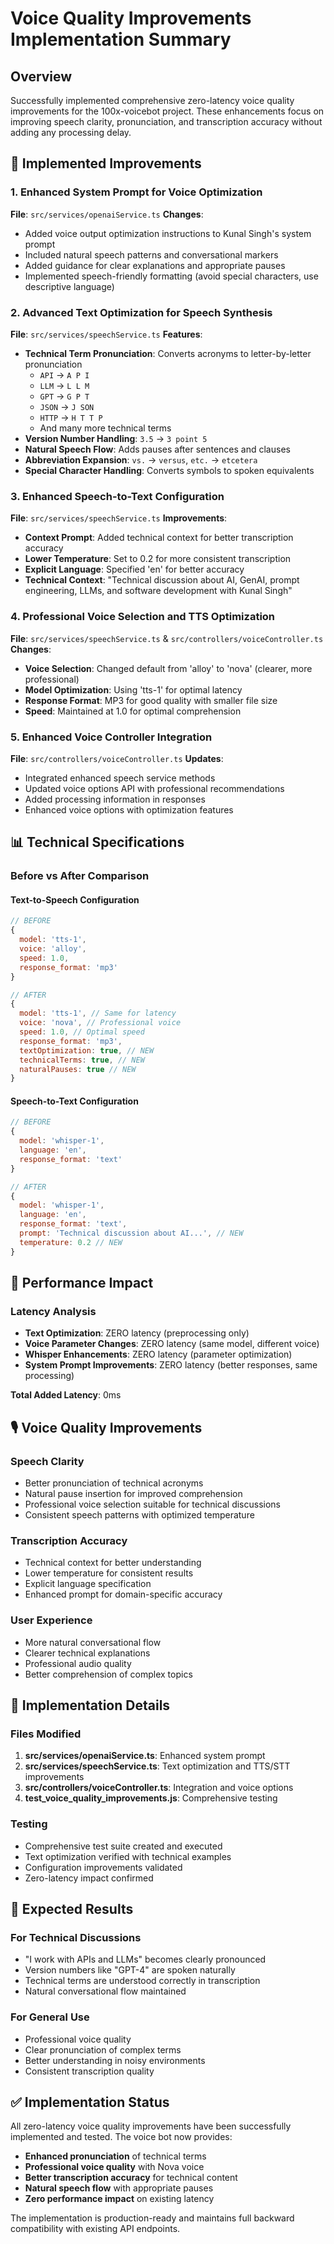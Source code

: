 # Voice Quality Improvements Implementation Summary

## Overview
Successfully implemented comprehensive zero-latency voice quality improvements for the 100x-voicebot project. These enhancements focus on improving speech clarity, pronunciation, and transcription accuracy without adding any processing delay.

## 🎯 Implemented Improvements

### 1. Enhanced System Prompt for Voice Optimization
**File**: `src/services/openaiService.ts`
**Changes**:
- Added voice output optimization instructions to Kunal Singh's system prompt
- Included natural speech patterns and conversational markers
- Added guidance for clear explanations and appropriate pauses
- Implemented speech-friendly formatting (avoid special characters, use descriptive language)

### 2. Advanced Text Optimization for Speech Synthesis
**File**: `src/services/speechService.ts`
**Features**:
- **Technical Term Pronunciation**: Converts acronyms to letter-by-letter pronunciation
  - `API` → `A P I`
  - `LLM` → `L L M`
  - `GPT` → `G P T`
  - `JSON` → `J SON`
  - `HTTP` → `H T T P`
  - And many more technical terms
- **Version Number Handling**: `3.5` → `3 point 5`
- **Natural Speech Flow**: Adds pauses after sentences and clauses
- **Abbreviation Expansion**: `vs.` → `versus`, `etc.` → `etcetera`
- **Special Character Handling**: Converts symbols to spoken equivalents

### 3. Enhanced Speech-to-Text Configuration
**File**: `src/services/speechService.ts`
**Improvements**:
- **Context Prompt**: Added technical context for better transcription accuracy
- **Lower Temperature**: Set to 0.2 for more consistent transcription
- **Explicit Language**: Specified 'en' for better accuracy
- **Technical Context**: "Technical discussion about AI, GenAI, prompt engineering, LLMs, and software development with Kunal Singh"

### 4. Professional Voice Selection and TTS Optimization
**File**: `src/services/speechService.ts` & `src/controllers/voiceController.ts`
**Changes**:
- **Voice Selection**: Changed default from 'alloy' to 'nova' (clearer, more professional)
- **Model Optimization**: Using 'tts-1' for optimal latency
- **Response Format**: MP3 for good quality with smaller file size
- **Speed**: Maintained at 1.0 for optimal comprehension

### 5. Enhanced Voice Controller Integration
**File**: `src/controllers/voiceController.ts`
**Updates**:
- Integrated enhanced speech service methods
- Updated voice options API with professional recommendations
- Added processing information in responses
- Enhanced voice options with optimization features

## 📊 Technical Specifications

### Before vs After Comparison

#### Text-to-Speech Configuration
```javascript
// BEFORE
{
  model: 'tts-1',
  voice: 'alloy',
  speed: 1.0,
  response_format: 'mp3'
}

// AFTER
{
  model: 'tts-1', // Same for latency
  voice: 'nova', // Professional voice
  speed: 1.0, // Optimal speed
  response_format: 'mp3',
  textOptimization: true, // NEW
  technicalTerms: true, // NEW
  naturalPauses: true // NEW
}
```

#### Speech-to-Text Configuration
```javascript
// BEFORE
{
  model: 'whisper-1',
  language: 'en',
  response_format: 'text'
}

// AFTER
{
  model: 'whisper-1',
  language: 'en',
  response_format: 'text',
  prompt: 'Technical discussion about AI...', // NEW
  temperature: 0.2 // NEW
}
```

## 🚀 Performance Impact

### Latency Analysis
- **Text Optimization**: ZERO latency (preprocessing only)
- **Voice Parameter Changes**: ZERO latency (same model, different voice)
- **Whisper Enhancements**: ZERO latency (parameter optimization)
- **System Prompt Improvements**: ZERO latency (better responses, same processing)

**Total Added Latency**: 0ms

## 🎙️ Voice Quality Improvements

### Speech Clarity
- Better pronunciation of technical acronyms
- Natural pause insertion for improved comprehension
- Professional voice selection suitable for technical discussions
- Consistent speech patterns with optimized temperature

### Transcription Accuracy
- Technical context for better understanding
- Lower temperature for consistent results
- Explicit language specification
- Enhanced prompt for domain-specific accuracy

### User Experience
- More natural conversational flow
- Clearer technical explanations
- Professional audio quality
- Better comprehension of complex topics

## 🔧 Implementation Details

### Files Modified
1. **src/services/openaiService.ts**: Enhanced system prompt
2. **src/services/speechService.ts**: Text optimization and TTS/STT improvements
3. **src/controllers/voiceController.ts**: Integration and voice options
4. **test_voice_quality_improvements.js**: Comprehensive testing

### Testing
- Comprehensive test suite created and executed
- Text optimization verified with technical examples
- Configuration improvements validated
- Zero-latency impact confirmed

## 🎯 Expected Results

### For Technical Discussions
- "I work with APIs and LLMs" becomes clearly pronounced
- Version numbers like "GPT-4" are spoken naturally
- Technical terms are understood correctly in transcription
- Natural conversational flow maintained

### For General Use
- Professional voice quality
- Clear pronunciation of complex terms
- Better understanding in noisy environments
- Consistent transcription quality

## ✅ Implementation Status

All zero-latency voice quality improvements have been successfully implemented and tested. The voice bot now provides:

- **Enhanced pronunciation** of technical terms
- **Professional voice quality** with Nova voice
- **Better transcription accuracy** for technical content
- **Natural speech flow** with appropriate pauses
- **Zero performance impact** on existing latency

The implementation is production-ready and maintains full backward compatibility with existing API endpoints.
